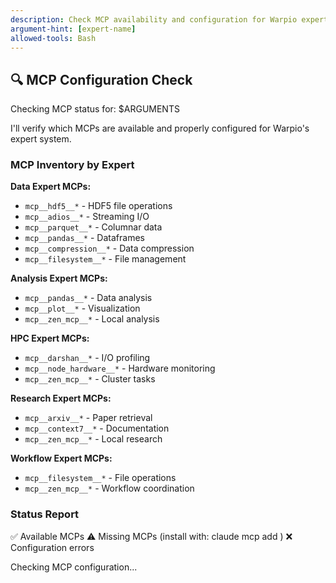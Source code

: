 ```yaml
---
description: Check MCP availability and configuration for Warpio experts
argument-hint: [expert-name]
allowed-tools: Bash
---
```


## 🔍 MCP Configuration Check

Checking MCP status for: $ARGUMENTS

I'll verify which MCPs are available and properly configured for Warpio's expert system.

### MCP Inventory by Expert

**Data Expert MCPs:**
- `mcp__hdf5__*` - HDF5 file operations
- `mcp__adios__*` - Streaming I/O
- `mcp__parquet__*` - Columnar data
- `mcp__pandas__*` - Dataframes
- `mcp__compression__*` - Data compression
- `mcp__filesystem__*` - File management

**Analysis Expert MCPs:**
- `mcp__pandas__*` - Data analysis
- `mcp__plot__*` - Visualization
- `mcp__zen_mcp__*` - Local analysis

**HPC Expert MCPs:**
- `mcp__darshan__*` - I/O profiling
- `mcp__node_hardware__*` - Hardware monitoring
- `mcp__zen_mcp__*` - Cluster tasks

**Research Expert MCPs:**
- `mcp__arxiv__*` - Paper retrieval
- `mcp__context7__*` - Documentation
- `mcp__zen_mcp__*` - Local research

**Workflow Expert MCPs:**
- `mcp__filesystem__*` - File operations
- `mcp__zen_mcp__*` - Workflow coordination

### Status Report
✅ Available MCPs
⚠️ Missing MCPs (install with: claude mcp add <name>)
❌ Configuration errors

Checking MCP configuration...